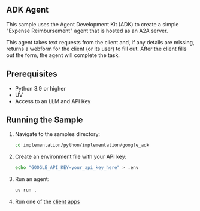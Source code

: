 ## ADK Agent

This sample uses the Agent Development Kit (ADK) to create a simple "Expense Reimbursement" agent that is hosted as an A2A server.

This agent takes text requests from the client and, if any details are missing, returns a webform for the client (or its user) to fill out. After the client fills out the form, the agent will complete the task.

## Prerequisites

- Python 3.9 or higher
- UV
- Access to an LLM and API Key


## Running the Sample

1. Navigate to the samples directory:
    ```bash
    cd implementation/python/implementation/google_adk
    ```
2. Create an environment file with your API key:

   ```bash
   echo "GOOGLE_API_KEY=your_api_key_here" > .env
   ```

4. Run an agent:
    ```bash
    uv run .
    ```
5. Run one of the [client apps](/agents/hosts.md)